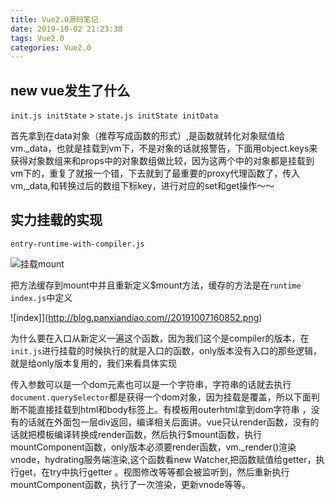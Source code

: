 ```yaml
---
title: Vue2.0源码笔记
date: 2019-10-02 21:23:38
tags: Vue2.0
categories: Vue2.0
---
```


## new vue发生了什么

`init.js initState` > `state.js initState initData`

首先拿到在data对象（推荐写成函数的形式）,是函数就转化对象赋值给vm._data，也就是挂载到vm下，不是对象的话就报警告，下面用object.keys来获得对象数组来和props中的对象数组做比较，因为这两个中的对象都是挂载到vm下的，重复了就报一个错，下去就到了最重要的proxy代理函数了，传入vm,_data,和转换过后的数组下标key，进行对应的set和get操作～～

## 实力挂载的实现

`entry-runtime-with-compiler.js`

![挂载mount](http://blog.panxiandiao.com//20191007160521.png)

把方法缓存到mount中并且重新定义$mount方法，缓存的方法是在`runtime index.js`中定义

![index]](http://blog.panxiandiao.com//20191007160852.png)

为什么要在入口从新定义一遍这个函数，因为我们这个是compiler的版本，在`init.js`进行挂载的时候执行的就是入口的函数，only版本没有入口的那些逻辑，就是给only版本复用的，我们来看具体实现

传入参数可以是一个dom元素也可以是一个字符串，字符串的话就去执行`document.querySelector`都是获得一个dom对象，因为挂载是覆盖，所以下面判断不能直接挂载到html和body标签上。有模板用outerhtml拿到dom字符串 ，没有的话就在外面包一层div返回，编译相关后面讲。vue只认render函数，没有的话就把模板编译转换成render函数，然后执行$mount函数，执行mountComponent函数，only版本必须要render函数，vm._render()渲染vnode，hydrating服务端渲染,这个函数看new Watcher,把函数赋值给getter，执行get，在try中执行getter 。视图修改等等都会被监听到，然后重新执行mountComponent函数，执行了一次渲染，更新vnode等等。

